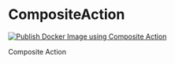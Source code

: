 # CompositeAction

[![Publish Docker Image using Composite Action](https://github.com/Cschau0701vip/CompositeAction/actions/workflows/use-composite-action.yml/badge.svg)](https://github.com/Cschau0701vip/CompositeAction/actions/workflows/use-composite-action.yml)

Composite Action
